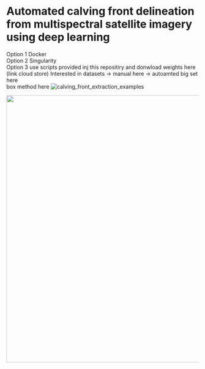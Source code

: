 # Automated calving front delineation from multispectral satellite imagery using deep learning

Option 1 Docker  
Option 2 Singularity  
Option 3 use scripts provided inj this repositiry and donwload weights here (link cloud store)
Interested in datasets -> manual here -> autoamted big set here  
box method here
![calving_front_extraction_examples](https://user-images.githubusercontent.com/68990782/225434975-74692ea9-2112-49f7-bdb5-d9b1775e71a3.png)

<p align="center">
<img src="https://user-images.githubusercontent.com/68990782/225434975-74692ea9-2112-49f7-bdb5-d9b1775e71a3.png" width="700">
<p>
